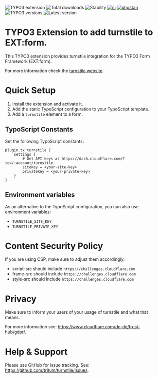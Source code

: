 <!-- Generated with 🧡 at typo3-badges.dev -->
![TYPO3 extension](https://typo3-badges.dev/badge/turnstile/extension/shields.svg)
![Total downloads](https://typo3-badges.dev/badge/turnstile/downloads/shields.svg)
![Stability](https://typo3-badges.dev/badge/turnstile/stability/shields.svg)
[![ci](https://github.com/tritum/turnstile/actions/workflows/ci.yml/badge.svg)](https://github.com/tritum/turnstile/actions/workflows/ci.yml)
[![phpstan](https://img.shields.io/badge/PHPStan-lvl%20max-blueviolet)](https://phpstan.org/)
![TYPO3 versions](https://typo3-badges.dev/badge/turnstile/typo3/shields.svg)
![Latest version](https://typo3-badges.dev/badge/turnstile/version/shields.svg)

# TYPO3 Extension to add turnstile to EXT:form.

This TYPO3 extension provides turnstile integration for the TYPO3 Form Framework (EXT:form).

For more information check the [turnstile website](https://www.cloudflare.com/products/turnstile/).

# Quick Setup

1. Install the extension and activate it.
2. Add the static TypoScript configuration to your TypoScript template.
3. Add a `turnstile` element to a form.

## TypoScript Constants

Set the following TypoScript constants:

```typo3_typoscript
plugin.tx_turnstile {
    settings {
        # Get API keys at https://dash.cloudflare.com/?to=/:account/turnstile
        siteKey = <your-site-key>
        privateKey = <your-private-key>
    }
}
```

## Environment variables

As an alternative to the TypoScript configuration, you can also use environment variables:

* `TURNSTILE_SITE_KEY`
* `TURNSTILE_PRIVATE_KEY`

# Content Security Policy

If you are using CSP, make sure to adjust them accordingly:

* script-src should include `https://challenges.cloudflare.com`
* frame-src should include `https://challenges.cloudflare.com`
* style-src should include `https://challenges.cloudflare.com`

# Privacy

Make sure to inform your users of your usage of turnstile and what that means.

For more information see: https://www.cloudflare.com/de-de/trust-hub/gdpr/.

# Help & Support

Please use GitHub for issue tracking. See: https://github.com/tritum/turnstile/issues.
